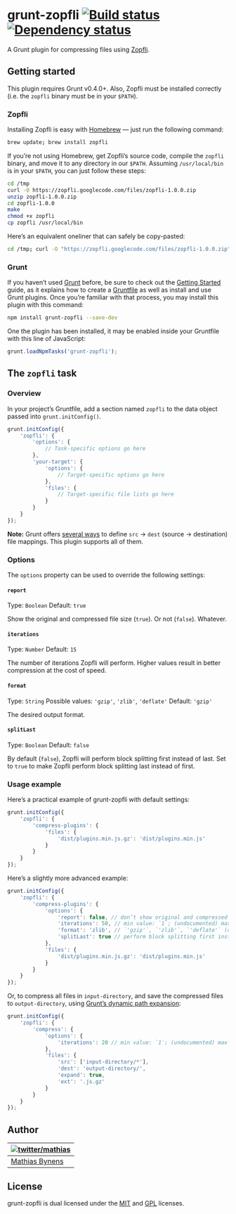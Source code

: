 # grunt-zopfli [![Build status](https://travis-ci.org/mathiasbynens/grunt-zopfli.png?branch=master)](https://travis-ci.org/mathiasbynens/grunt-zopfli) [![Dependency status](https://gemnasium.com/mathiasbynens/grunt-zopfli.png)](https://gemnasium.com/mathiasbynens/grunt-zopfli)

A Grunt plugin for compressing files using [Zopfli](https://code.google.com/p/zopfli/).

## Getting started

This plugin requires Grunt v0.4.0+. Also, Zopfli must be installed correctly (i.e. the `zopfli` binary must be in your `$PATH`).

### Zopfli

Installing Zopfli is easy with [Homebrew](http://brew.sh/) — just run the following command:

```bash
brew update; brew install zopfli
```

If you’re not using Homebrew, get Zopfli’s source code, compile the `zopfli` binary, and move it to any directory in our `$PATH`. Assuming `/usr/local/bin` is in your `$PATH`, you can just follow these steps:

```bash
cd /tmp
curl -O https://zopfli.googlecode.com/files/zopfli-1.0.0.zip
unzip zopfli-1.0.0.zip
cd zopfli-1.0.0
make
chmod +x zopfli
cp zopfli /usr/local/bin
```

Here’s an equivalent oneliner that can safely be copy-pasted:

```bash
cd /tmp; curl -O "https://zopfli.googlecode.com/files/zopfli-1.0.0.zip"; unzip zopfli-1.0.0.zip; cd zopfli-1.0.0; make; chmod +x zopfli; cp zopfli /usr/local/bin
```

### Grunt

If you haven’t used [Grunt](http://gruntjs.com/) before, be sure to check out the [Getting Started](http://gruntjs.com/getting-started) guide, as it explains how to create a [Gruntfile](http://gruntjs.com/sample-gruntfile) as well as install and use Grunt plugins. Once you’re familiar with that process, you may install this plugin with this command:

```bash
npm install grunt-zopfli --save-dev
```

One the plugin has been installed, it may be enabled inside your Gruntfile with this line of JavaScript:

```js
grunt.loadNpmTasks('grunt-zopfli');
```

## The `zopfli` task

### Overview

In your project’s Gruntfile, add a section named `zopfli` to the data object passed into `grunt.initConfig()`.

```js
grunt.initConfig({
	'zopfli': {
		'options': {
			// Task-specific options go here
		},
		'your-target': {
			'options': {
				// Target-specific options go here
			},
			'files': {
				// Target-specific file lists go here
			}
		}
	}
});
```

**Note:** Grunt offers [several ways](http://gruntjs.com/configuring-tasks#files) to define `src` → `dest` (source → destination) file mappings. This plugin supports all of them.

### Options

The `options` property can be used to override the following settings:

#### `report`
Type: `Boolean`
Default: `true`

Show the original and compressed file size (`true`). Or not (`false`). Whatever.

#### `iterations`
Type: `Number`
Default: `15`

The number of iterations Zopfli will perform. Higher values result in better compression at the cost of speed.

#### `format`
Type: `String`
Possible values: `'gzip'`, `'zlib'`, `'deflate'`
Default: `'gzip'`

The desired output format.

#### `splitLast`
Type: `Boolean`
Default: `false`

By default (`false`), Zopfli will perform block splitting first instead of last. Set to `true` to make Zopfli perform block splitting last instead of first.

### Usage example

Here’s a practical example of grunt-zopfli with default settings:

```js
grunt.initConfig({
	'zopfli': {
		'compress-plugins': {
			'files': {
				'dist/plugins.min.js.gz': 'dist/plugins.min.js'
			}
		}
	}
});
```

Here’s a slightly more advanced example:

```js
grunt.initConfig({
	'zopfli': {
		'compress-plugins': {
			'options': {
				'report': false, // don’t show original and compressed size (default: `true`)
				'iterations': 50, // min value: `1`; (undocumented) max value: `99999999999` (default: `15`)
				'format': 'zlib', // `'gzip'`, `'zlib'`, `'deflate'` (default: `'gzip'`)
				'splitLast': true // perform block splitting first instead of last (default: `false`)
			},
			'files': {
				'dist/plugins.min.js.gz': 'dist/plugins.min.js'
			}
		}
	}
});
```

Or, to compress all files in `input-directory`, and save the compressed files to `output-directory`, using [Grunt’s dynamic path expansion](http://gruntjs.com/configuring-tasks#files):

```js
grunt.initConfig({
	'zopfli': {
		'compress': {
			'options': {
				'iterations': 20 // min value: `1`; (undocumented) max value: `99999999999` (default: `15`)
			},
			'files': {
				'src': ['input-directory/*'],
				'dest': 'output-directory/',
				'expand': true,
				'ext': '.js.gz'
			}
		}
	}
});
```

## Author

| [![twitter/mathias](http://gravatar.com/avatar/24e08a9ea84deb17ae121074d0f17125?s=70)](http://twitter.com/mathias "Follow @mathias on Twitter") |
|---|
| [Mathias Bynens](http://mathiasbynens.be/) |

## License

grunt-zopfli is dual licensed under the [MIT](http://mths.be/mit) and [GPL](http://mths.be/gpl) licenses.
